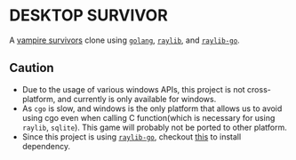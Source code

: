 # DESKTOP SURVIVOR

A [vampire survivors](https://store.steampowered.com/app/1794680/Vampire_Survivors/) clone using [`golang`](https://go.dev/), [`raylib`](https://github.com/raysan5/raylib), and [`raylib-go`](https://github.com/gen2brain/raylib-go). 

## Caution
- Due to the usage of various windows APIs, this project is not cross-platform, and currently is only available for windows. 
- As `cgo` is slow, and windows is the only platform that allows us to avoid using cgo even when calling C function(which is necessary for using `raylib`, `sqlite`). This game will probably not be ported to other platform. 
- Since this project is using [`raylib-go`](https://github.com/gen2brain/raylib-go), checkout [this](https://github.com/gen2brain/raylib-go?tab=readme-ov-file#purego-without-cgo-ie-cgo_enabled0) to install dependency. 
